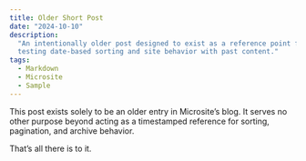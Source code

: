 ```yaml
---
title: Older Short Post
date: "2024-10-10"
description:
  "An intentionally older post designed to exist as a reference point for
  testing date-based sorting and site behavior with past content."
tags:
  - Markdown
  - Microsite
  - Sample
---
```


This post exists solely to be an older entry in Microsite’s blog. It serves no
other purpose beyond acting as a timestamped reference for sorting, pagination,
and archive behavior.

That’s all there is to it.
